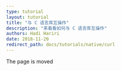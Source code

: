 ```yaml
---
type: tutorial
layout: tutorial
title: "与 C 语言库互操作"
description: "来看看如何与 C 语言库互操作"
authors: Hadi Hariri 
date: 2018-11-20
redirect_path: docs/tutorials/native/curl
---
```



The page is moved

